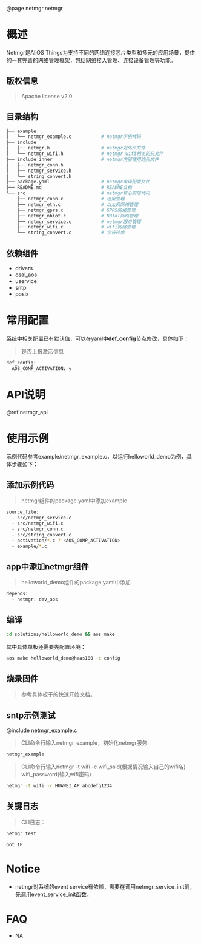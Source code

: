 @page netmgr netmgr

# 概述

Netmgr是AliOS Things为支持不同的网络连接芯片类型和多元的应用场景，提供的一套完善的网络管理框架，包括网络接入管理、连接设备管理等功能。

## 版权信息

> Apache license v2.0

## 目录结构

```sh
├── example
│   └── netmgr_example.c           # netmgr示例代码
├── include
│   ├── netmgr.h                   # netmgr对外头文件
│   └── netmgr_wifi.h              # netmgr wifi相关的头文件
├── include_inner                  # netmgr内部使用的头文件
│   ├── netmgr_conn.h              
│   ├── netmgr_service.h
│   └── string_convert.h
├── package.yaml                   # netmgr编译配置文件
├── README.md                      # README文档
└── src                            # netmgr核心实现代码
    ├── netmgr_conn.c              # 连接管理
    ├── netmgr_eth.c               # 以太网网络管理
    ├── netmgr_gprs.c              # GPRS网络管理
    ├── netmgr_nbiot.c             # NBIoT网络管理
    ├── netmgr_service.c           # netmgr服务管理
    ├── netmgr_wifi.c              # wifi网络管理
    └── string_convert.c           # 字符转换
```
## 依赖组件

* drivers
* osal_aos
* uservice
* sntp
* posix

# 常用配置

系统中相关配置已有默认值，可以在yaml中**def_config**节点修改，具体如下：
> 是否上报激活信息
```sh
def_config:
  AOS_COMP_ACTIVATION: y
```
# API说明

@ref netmgr_api

# 使用示例
示例代码参考example/netmgr_example.c，以运行helloworld_demo为例，具体步骤如下：

## 添加示例代码
> netmgr组件的package.yaml中添加example
```sh
source_file:
  - src/netmgr_service.c
  - src/netmgr_wifi.c
  - src/netmgr_conn.c
  - src/string_convert.c
  - activation/*.c ? <AOS_COMP_ACTIVATION>
  - example/*.c
```
## app中添加netmgr组件
> helloworld_demo组件的package.yaml中添加
```sh
depends:
  - netmgr: dev_aos
```
## 编译

```sh
cd solutions/helloworld_demo && aos make
```
其中具体单板还需要先配置环境：
```sh
aos make helloworld_demo@haas100 -c config
```
## 烧录固件

> 参考具体板子的快速开始文档。

## sntp示例测试

@include netmgr_example.c

> CLI命令行输入netmgr_example，初始化netmgr服务
```sh
netmgr_example
```
> CLI命令行输入netmgr -t wifi -c wifi_ssid(根据情况输入自己的wifi名) wifi_password(输入wifi密码)
```sh
netmgr -t wifi -c HUAWEI_AP abcdefg1234
```
## 关键日志
> CLI日志：

```sh
netmgr test
```
```sh
Got IP
```

# Notice

- netmgr对系统的event service有依赖，需要在调用netmgr_service_init前，先调用event_service_init函数。

# FAQ

- NA
